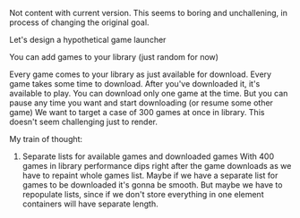 Not content with current version. This seems to boring and unchallening, in process of changing the original goal.

Let's design a hypothetical game launcher

You can add games to your library (just random for now)

Every game comes to your library as just available for download.
Every game takes some time to download.
After you've downloaded it, it's available to play.
You can download only one game at the time. But you can pause any time you want and start downloading (or resume some other game)
We want to target a case of 300 games at once in library. This doesn't seem challenging just to render.

My train of thought:

1. Separate lists for available games and downloaded games
With 400 games in library performance dips right after the game downloads as we have to repaint whole games list.
Maybe if we have a separate list for games to be downloaded it's gonna be smooth. But maybe we have to repopulate lists, since if we don't store everything in one element containers will have separate length.